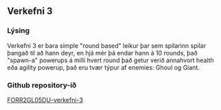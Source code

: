 ## Verkefni 3

### Lýsing
Verkefni 3 er bara simple "round based" leikur þar sem spilarinn spilar þangað til að hann deyr, en hjá mér þá endar hann á 10 rounds, það "spawn-a" powerups á milli hvert round það getur verið annahvort health eða agility powerup, það eru tvær týpur af enemies: Ghoul og Giant.

### Github repository-ið
[FORR2GL05DU-verkefni-3](https://github.com/MikaelAndriIngason/FORR2GL05DU-verkefni-3)
